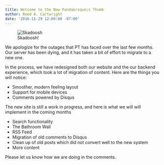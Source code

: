 ```yaml
---
title: Welcome to the New Panda&rsquo;s Thumb
author: Reed A. Cartwright
date: '2016-11-29 12:00:00 -07:00'
---
```


<figure class="on-the-right-side">
<img src="{{ site.baseurl }}/uploads/2016/slide-kung-fu-panda-3.jpg" alt="Skadoosh"/>
<figcaption>Skadoosh!</figcaption>
</figure>

We apologize for the outages that PT has faced over the last few months.  Our server has been dying, and it has taken a bit of effort to migrate to a new one.

In the process, we have redesigned both our website and the our backend experience, which took a lot of migration of content.  Here are the things you will notice:

* Smoother, modern feeling layout
* Support for mobile devices
* Comments powered by Disqus

The new site is still a work in progress, and here is what we will will implement in the coming months

* Search functionality
* The Bathroom Wall
* RSS Feed
* Migration of old comments to Disqus
* Clean up of old posts which did not convert well to the new system
* More content

Please let us know how we are doing in the comments.
